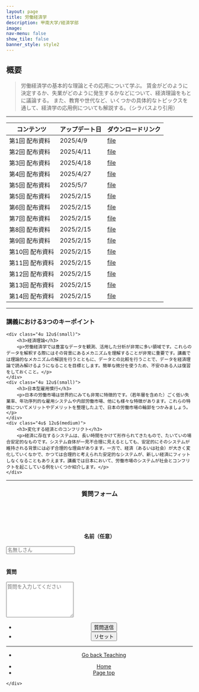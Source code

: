 ```yaml
---
layout: page
title: 労働経済学
description: 甲南大学/経済学部
image: 
nav-menu: false
show_tile: false
banner_style: style2
---
```


<!-- Main -->
<div id="main" class="alt">

<!-- One -->
<section id="one">
	<div class="inner">

<!-- Content -->
<h2>概要</h2>
<blockquote>
労働経済学の基本的な理論とその応用について学ぶ。
賃金がどのように決定するか、失業がどのように発生するかなどについて、経済理論をもとに議論する。
また、教育や世代など、いくつかの具体的なトピックスを通して、経済学の応用例についても解説する。（シラバスより引用）
</blockquote>

<hr class="major" />

<div class="table-wrapper">
	<table>
		<thead>
			<tr>
				<th>コンテンツ</th>
				<th>アップデート日</th>
				<th>ダウンロードリンク</th>
			</tr>
		</thead>
		<tbody>
			<tr>
				<td>第1回 配布資料</td>
				<td>2025/4/9</td>
				<td><a href="{{ site.baseurl }}/assets/pdf/teaching/labor_econ/01-labor.pdf" class="button icon fa-file-pdf-o">file</a></td>
			</tr>
			<tr>
				<td>第2回 配布資料</td>
				<td>2025/4/11</td>
				<td><a href="{{ site.baseurl }}/assets/pdf/teaching/labor_econ/02-labor.pdf" class="button icon fa-file-pdf-o">file</a></td>
			</tr>
			<tr>
				<td>第3回 配布資料</td>
				<td>2025/4/18</td>
				<td><a href="{{ site.baseurl }}/assets/pdf/teaching/labor_econ/03-labor.pdf" class="button icon fa-file-pdf-o">file</a></td>
			</tr>
			<tr>
				<td>第4回 配布資料</td>
				<td>2025/4/27</td>
				<td><a href="{{ site.baseurl }}/assets/pdf/teaching/labor_econ/04-labor.pdf" class="button icon fa-file-pdf-o">file</a></td>
			</tr>
			<tr>
				<td>第5回 配布資料</td>
				<td>2025/5/7</td>
				<td><a href="{{ site.baseurl }}/assets/pdf/teaching/labor_econ/05-labor.pdf" class="button icon fa-file-pdf-o">file</a></td>
			</tr>
			<tr>
				<td>第5回 配布資料</td>
				<td>2025/2/15</td>
				<td><a href="{{ site.baseurl }}/assets/pdf/teaching/labor_econ/05-labor.pdf" class="button icon fa-file-pdf-o">file</a></td>
			</tr>
			<tr>
				<td>第6回 配布資料</td>
				<td>2025/2/15</td>
				<td><a href="{{ site.baseurl }}/assets/pdf/teaching/labor_econ/06-labor.pdf" class="button icon fa-file-pdf-o">file</a></td>
			</tr>
			<tr>
				<td>第7回 配布資料</td>
				<td>2025/2/15</td>
				<td><a href="{{ site.baseurl }}/assets/pdf/teaching/labor_econ/07-labor.pdf" class="button icon fa-file-pdf-o">file</a></td>
			</tr>
			<tr>
				<td>第8回 配布資料</td>
				<td>2025/2/15</td>
				<td><a href="{{ site.baseurl }}/assets/pdf/teaching/labor_econ/08-labor.pdf" class="button icon fa-file-pdf-o">file</a></td>
			</tr>
			<tr>
				<td>第9回 配布資料</td>
				<td>2025/2/15</td>
				<td><a href="{{ site.baseurl }}/assets/pdf/teaching/labor_econ/09-labor.pdf" class="button icon fa-file-pdf-o">file</a></td>
			</tr>
			<tr>
				<td>第10回 配布資料</td>
				<td>2025/2/15</td>
				<td><a href="{{ site.baseurl }}/assets/pdf/teaching/labor_econ/10-labor.pdf" class="button icon fa-file-pdf-o">file</a></td>
			</tr>
			<tr>
				<td>第11回 配布資料</td>
				<td>2025/2/15</td>
				<td><a href="{{ site.baseurl }}/assets/pdf/teaching/labor_econ/11-labor.pdf" class="button icon fa-file-pdf-o">file</a></td>
			</tr>
			<tr>
				<td>第12回 配布資料</td>
				<td>2025/2/15</td>
				<td><a href="{{ site.baseurl }}/assets/pdf/teaching/labor_econ/12-labor.pdf" class="button icon fa-file-pdf-o">file</a></td>
			</tr>
			<tr>
				<td>第13回 配布資料</td>
				<td>2025/2/15</td>
				<td><a href="{{ site.baseurl }}/assets/pdf/teaching/labor_econ/13-labor.pdf" class="button icon fa-file-pdf-o">file</a></td>
			</tr>
			<tr>
				<td>第14回 配布資料</td>
				<td>2025/2/15</td>
				<td><a href="{{ site.baseurl }}/assets/pdf/teaching/labor_econ/14-labor.pdf" class="button icon fa-file-pdf-o">file</a></td>
			</tr>
		</tbody>
	</table>
</div>

<hr class="major" />

<div class="row">
	<div class="12u$ 12u$(small)">
		<h3>講義における3つのキーポイント</h3>
	</div>
	
	<div class="4u 12u$(small)">
		<h3>経済理論</h3>
		<p>労働経済学では豊富なデータを観測、活用した分析が非常に多い領域です。これらのデータを解釈する際にはその背景にあるメカニズムを理解することが非常に重要です。講義では理論的なメカニズムの解説を行うとともに、データとの比較を行うことで、データを経済理論で読み解けるようになることを目標とします。簡単な微分を使うため、不安のある人は復習をしておくこと。</p>
	</div>
	<div class="4u 12u$(small)">
		<h3>日本型雇用慣行</h3>
		<p>日本の労働市場は世界的にみても非常に特徴的です。（若年層を含めた）ごく低い失業率、年功序列的な雇用システムや内部労働市場、他にも様々な特徴があります。これらの特徴についてメリットやデメリットを整理した上で、日本の労働市場の輪郭をつかみましょう。</p>
	</div>
	<div class="4u$ 12u$(medium)">
		<h3>変化する経済とのコンフリクト</h3>
		<p>経済に存在するシステムは、長い時間をかけて形作られてきたもので、たいていの場合安定的なものです。システム自体が一見不合理に見えるとしても、安定的にそのシステムが維持される背景には必ず合理的な理由があります。一方で、経済（あるいは社会）が大きく変化していくなかで、かつては合理的と考えられた安定的なシステムが、新しい経済にフィットしなくなることもありえます。講義では日本において、労働市場のシステムが社会とコンフリクトを起こしている例をいくつか紹介します。</p>
	</div>
</div>

<hr class="major" />

<div class="row">
	<div class="6u$ 12u$(small)" style="float: none; margin: 0 auto;">
		<header>
			<h3>質問フォーム</h3>
		</header>
		<!--質問-->
		<br>
		<form method="post" action="https://YoshitakaOgisu.pythonanywhere.com/submit_reaction"> 
			<!-- 講義識別子 -->
			<input type="hidden" name="course_id" value="labor">
			<!--コンテンツ識別子-->
			<input type="hidden" name="content_type" value="qa">
			<div class="row">
				<div class="4u 12u$(small)">
					<h4 align="center">名前（任意）</h4>
				</div>
				<div class="8u$ 12u$(small)">
					<input type="text" name="student_name" id="student_name" placeholder="名無しさん"/>
				</div>
			</div>
			<br>
			<!-- 質問内容 -->
			<h4>質問</h4>
			<textarea name="labor_question" id="labor_question" 
					placeholder="質問を入力してください" rows="6" required></textarea>
			<br>
			<div class="12u$" align="center">
				<ul class="actions">
					<li><input type="submit" value="質問送信" class="special" /></li>
					<li><input type="reset" value="リセット" /></li>
				</ul>
			</div>
		</form>
	</div>
</div>

<hr class="major" />

<section>
  <div class="inner" align="center">
	<ul class="actions">
	  <li><a href="{{ site.baseurl }}/03-teaching.html" class="button">Go back Teaching</a></li>
	</ul>
  </div>
</section>

<section>
  <div class="inner" align="center">
	<ul class="actions">
	  <li><a href="index.html" class="button">Home</a></li>
	  <li><a href="#banner" class="button special scroll">Page top</a></li>
	</ul>
  </div>
</section>

<!--End Contents-->
	</div>
</section>

</div>
